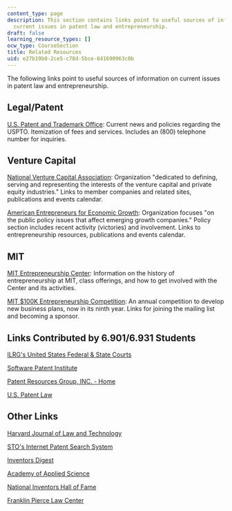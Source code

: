 ```yaml
---
content_type: page
description: This section contains links point to useful sources of information on
  current issues in patent law and entrepreneurship.
draft: false
learning_resource_types: []
ocw_type: CourseSection
title: Related Resources
uid: e27b19b0-2ce5-c78d-5bce-641690963c0b
---
```

The following links point to useful sources of information on current issues in patent law and entrepreneurship.

## **Legal/Patent**

[U.S. Patent and Trademark Office](http://www.uspto.gov/): Current news and policies regarding the USPTO. Itemization of fees and services. Includes an (800) telephone number for inquiries.

## **Venture Capital**

[National Venture Capital Association](http://www.nvca.org/): Organization "dedicated to defining, serving and representing the interests of the venture capital and private equity industries." Links to member companies and related sites, publications and events calendar.

[American Entrepreneurs for Economic Growth](http://investing.businessweek.com/research/stocks/private/snapshot.asp?privcapId=11480133): Organization focuses "on the public policy issues that affect emerging growth companies." Policy section includes recent activity (victories) and involvement. Links to entrepreneurship resources, publications and events calendar.

## **MIT**

[MIT Entrepreneurship Center](http://entrepreneurship.mit.edu/): Information on the history of entrepreneurship at MIT, class offerings, and how to get involved with the Center and its activities.

[MIT $100K Entrepreneurship Competition](https://www.mit100k.org/): An annual competition to develop new business plans, now in its ninth year. Links for joining the mailing list and becoming a sponsor.

## **Links Contributed by 6.901/6.931 Students**

[ILRG's United States Federal & State Courts](http://www.ilrg.com/caselaw/)

[Software Patent Institute](http://www.spi.org/)

[Patent Resources Group, INC. - Home](http://www.patentresources.com/)

[U.S. Patent Law](http://www.law.cornell.edu/)

## **Other Links**

[Harvard Journal of Law and Technology](http://jolt.law.harvard.edu/)

[STO's Internet Patent Search System](http://www.ibiblio.org/patents/intropat.html)

[Inventors Digest](http://www.inventorsdigest.com/)

[Academy of Applied Science](http://www.aas-world.org/)

[National Inventors Hall of Fame](http://www.invent.org/)

[Franklin Pierce Law Center](http://www.piercelaw.edu/)